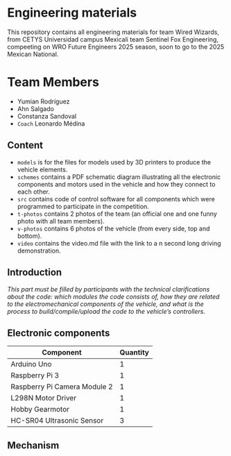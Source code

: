 Engineering materials
====

This repository contains all engineering materials for team Wired Wizards, from CETYS Universidad campus Mexicali team Sentinel Fox Engineering, compeeting on WRO Future Engineers 2025 season, soon to go to the 2025 Mexican National.

# Team Members
* Yumian Rodríguez
* Ahn Salgado
* Constanza Sandoval
* `Coach` Leonardo Médina

## Content


* `models` is for the files for models used by 3D printers to produce the vehicle elements.
* `schemes` contains a PDF schematic diagram illustrating all the electronic components and motors used in the vehicle and how they connect to each other.
* `src` contains code of control software for all components which were programmed to participate in the competition.
* `t-photos` contains 2 photos of the team (an official one and one funny photo with all team members).
* `v-photos` contains 6 photos of the vehicle (from every side, top and bottom).
* `video` contains the video.md file with the link to a n second long driving demonstration.


## Introduction

_This part must be filled by participants with the technical clarifications about the code: which modules the code consists of, how they are related to the electromechanical components of the vehicle, and what is the process to build/compile/upload the code to the vehicle’s controllers._

## Electronic components

| Component  | Quantity |
| --- | --- |
| Arduino Uno  | 1  |
| Raspberry Pi 3  | 1  |
| Raspberry Pi Camera Module 2  | 1  |
| L298N Motor Driver | 1  |
| Hobby Gearmotor  | 1  |
| HC-SR04 Ultrasonic Sensor  | 3  |

## Mechanism

